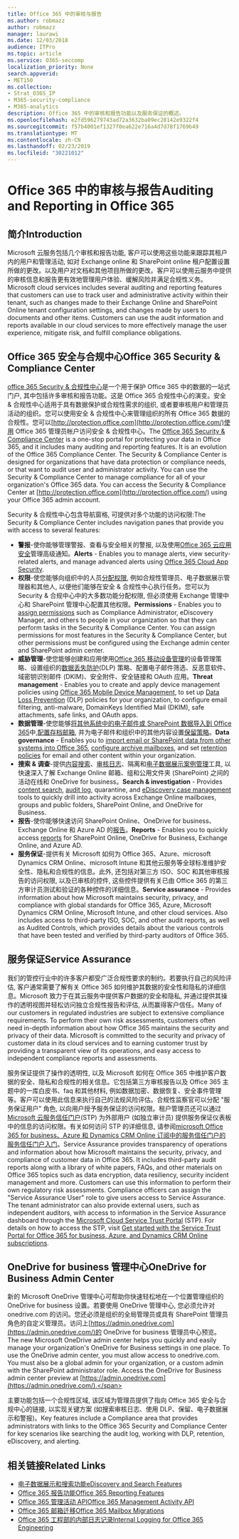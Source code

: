 ```yaml
---
title: Office 365 中的审核与报告
ms.author: robmazz
author: robmazz
manager: laurawi
ms.date: 12/03/2018
audience: ITPro
ms.topic: article
ms.service: O365-seccomp
localization_priority: None
search.appverid:
- MET150
ms.collection:
- Strat_O365_IP
- M365-security-compliance
- M365-analytics
description: Office 365 中的审核和报告功能以及服务保证的概述。
ms.openlocfilehash: e2fd596279743ad72a3632ba09ec28142e9322f4
ms.sourcegitcommit: f57b4001ef1327f0ea622e716a4d7d78f1769b49
ms.translationtype: MT
ms.contentlocale: zh-CN
ms.lasthandoff: 02/23/2019
ms.locfileid: "30221012"
---
```

# <a name="auditing-and-reporting-in-office-365"></a><span data-ttu-id="f9d3c-103">Office 365 中的审核与报告</span><span class="sxs-lookup"><span data-stu-id="f9d3c-103">Auditing and Reporting in Office 365</span></span>

## <a name="introduction"></a><span data-ttu-id="f9d3c-104">简介</span><span class="sxs-lookup"><span data-stu-id="f9d3c-104">Introduction</span></span>
<span data-ttu-id="f9d3c-p101">Microsoft 云服务包括几个审核和报告功能, 客户可以使用这些功能来跟踪其租户内的用户和管理活动, 如对 Exchange online 和 SharePoint online 租户配置设置所做的更改。以及用户对文档和其他项目所做的更改。客户可以使用云服务中提供的审核信息和报告更有效地管理用户体验、缓解风险并满足合规性义务。</span><span class="sxs-lookup"><span data-stu-id="f9d3c-p101">Microsoft cloud services includes several auditing and reporting features that customers can use to track user and administrative activity within their tenant, such as changes made to their Exchange Online and SharePoint Online tenant configuration settings, and changes made by users to documents and other items. Customers can use the audit information and reports available in our cloud services to more effectively manage the user experience, mitigate risk, and fulfill compliance obligations.</span></span>

## <a name="office-365-security--compliance-center"></a><span data-ttu-id="f9d3c-107">Office 365 安全与合规中心</span><span class="sxs-lookup"><span data-stu-id="f9d3c-107">Office 365 Security & Compliance Center</span></span>
<span data-ttu-id="f9d3c-p102">[office 365 Security & 合规性中心](https://support.office.com/article/Go-to-the-Office-365-Security-Compliance-Center-7e696a40-b86b-4a20-afcc-559218b7b1b8)是一个用于保护 Office 365 中的数据的一站式门户, 其中包括许多审核和报告功能。这是 Office 365 合规性中心的演变。安全 & 合规性中心适用于具有数据保护或合规性需求的组织, 或者要审核用户和管理员活动的组织。您可以使用安全 & 合规性中心来管理组织的所有 Office 365 数据的合规性。您可以[http://protection.office.com](http://protection.office.com/)使用 Office 365 管理员帐户访问安全 & 合规性中心。</span><span class="sxs-lookup"><span data-stu-id="f9d3c-p102">The [Office 365 Security & Compliance Center](https://support.office.com/article/Go-to-the-Office-365-Security-Compliance-Center-7e696a40-b86b-4a20-afcc-559218b7b1b8) is a one-stop portal for protecting your data in Office 365, and it includes many auditing and reporting features. It is an evolution of the Office 365 Compliance Center. The Security & Compliance Center is designed for organizations that have data protection or compliance needs, or that want to audit user and administrator activity. You can use the Security & Compliance Center to manage compliance for all of your organization's Office 365 data. You can access the Security & Compliance Center at [http://protection.office.com](http://protection.office.com/) using your Office 365 admin account.</span></span>

<span data-ttu-id="f9d3c-113">Security & 合规性中心包含导航窗格, 可提供对多个功能的访问权限:</span><span class="sxs-lookup"><span data-stu-id="f9d3c-113">The Security & Compliance Center includes navigation panes that provide you with access to several features:</span></span>
- <span data-ttu-id="f9d3c-114">**警报**-使你能够管理警报、查看与安全相关的警报, 以及使用[Office 365 云应用安全](https://docs.microsoft.com/en-us/Office365/SecurityCompliance/office-365-cas-overview)管理高级通知。</span><span class="sxs-lookup"><span data-stu-id="f9d3c-114">**Alerts** - Enables you to manage alerts, view security-related alerts, and manage advanced alerts using [Office 365 Cloud App Security](https://docs.microsoft.com/en-us/Office365/SecurityCompliance/office-365-cas-overview).</span></span> 
- <span data-ttu-id="f9d3c-p103">**权限**-使您能够向组织中的人员[分配权限](https://support.office.com/article/Give-users-access-to-the-Office-365-Security-Compliance-Center-2cfce2c8-20c5-47f9-afc4-24b059c1bd76), 例如合规性管理员、电子数据展示管理器和其他人, 以便他们能够在安全 & 合规性中心执行任务。您可以为 Security & 合规中心中的大多数功能分配权限, 但必须使用 Exchange 管理中心和 SharePoint 管理中心配置其他权限。</span><span class="sxs-lookup"><span data-stu-id="f9d3c-p103">**Permissions** - Enables you to [assign permissions](https://support.office.com/article/Give-users-access-to-the-Office-365-Security-Compliance-Center-2cfce2c8-20c5-47f9-afc4-24b059c1bd76) such as Compliance Administrator, eDiscovery Manager, and others to people in your organization so that they can perform tasks in the Security & Compliance Center. You can assign permissions for most features in the Security & Compliance Center, but other permissions must be configured using the Exchange admin center and SharePoint admin center.</span></span>
- <span data-ttu-id="f9d3c-117">**威胁管理**-使您能够创建和应用使用[Office 365 移动设备管理](https://support.office.com/article/Overview-of-Mobile-Device-Management-for-Office-365-faa7d8e5-645d-4d59-839c-c8d4c1869e4a)的设备管理策略、设置组织的[数据丢失防护](https://support.office.com/article/Overview-of-data-loss-prevention-policies-1966b2a7-d1e2-4d92-ab61-42efbb137f5e)(DLP) 策略、配置电子邮件筛选、反恶意软件、域密钥识别邮件 (DKIM)、安全附件、安全链接和 OAuth 应用。</span><span class="sxs-lookup"><span data-stu-id="f9d3c-117">**Threat management** - Enables you to create and apply device management policies using [Office 365 Mobile Device Management](https://support.office.com/article/Overview-of-Mobile-Device-Management-for-Office-365-faa7d8e5-645d-4d59-839c-c8d4c1869e4a), to set up [Data Loss Prevention](https://support.office.com/article/Overview-of-data-loss-prevention-policies-1966b2a7-d1e2-4d92-ab61-42efbb137f5e) (DLP) policies for your organization, to configure email filtering, anti-malware, DomainKeys Identified Mail (DKIM), safe attachments, safe links, and OAuth apps.</span></span>
- <span data-ttu-id="f9d3c-118">**数据管理**-使您能够[将其他系统中的电子邮件或 SharePoint 数据导入到 Office 365](https://support.office.com/article/Import-PST-files-or-SharePoint-data-to-Office-365-ba688e0a-0fcb-4bd7-8e57-2b669564ea84)中,[配置存档邮箱](https://support.office.com/article/Enable-archive-mailboxes-in-the-Office-365-Security-Compliance-Center-268a109e-7843-405b-bb3d-b9393b2342ce), 并为电子邮件和组织中的其他内容设置[保留策略](https://support.office.com/article/Retention-in-the-Office-365-Security-Compliance-Center-2a0fc432-f18c-45aa-a539-30ab035c608c)。</span><span class="sxs-lookup"><span data-stu-id="f9d3c-118">**Data governance** - Enables you to [import email or SharePoint data from other systems into Office 365](https://support.office.com/article/Import-PST-files-or-SharePoint-data-to-Office-365-ba688e0a-0fcb-4bd7-8e57-2b669564ea84), [configure archive mailboxes](https://support.office.com/article/Enable-archive-mailboxes-in-the-Office-365-Security-Compliance-Center-268a109e-7843-405b-bb3d-b9393b2342ce), and set [retention policies](https://support.office.com/article/Retention-in-the-Office-365-Security-Compliance-Center-2a0fc432-f18c-45aa-a539-30ab035c608c) for email and other content within your organization.</span></span>
- <span data-ttu-id="f9d3c-119">**搜索 & 调查**-提供[内容搜索](https://support.office.com/article/Run-a-Content-Search-in-the-Office-365-Security-Compliance-Center-61852fd9-fe8a-4880-a339-cb19ed3bff4a)、[审核日志](https://support.office.com/article/Search-the-audit-log-in-the-Office-365-Security-Compliance-Center-0d4d0f35-390b-4518-800e-0c7ec95e946c)、隔离和[电子数据展示案例管理](https://support.office.com/article/Manage-eDiscovery-cases-in-the-Office-365-Security-Compliance-Center-edea80d6-20a7-40fb-b8c4-5e8c8395f6da)工具, 以快速深入了解 Exchange Online 邮箱、组和公用文件夹 (SharePoint) 之间的活动在线和 OneDrive for business。</span><span class="sxs-lookup"><span data-stu-id="f9d3c-119">**Search & investigation** - Provides [content search](https://support.office.com/article/Run-a-Content-Search-in-the-Office-365-Security-Compliance-Center-61852fd9-fe8a-4880-a339-cb19ed3bff4a), [audit log](https://support.office.com/article/Search-the-audit-log-in-the-Office-365-Security-Compliance-Center-0d4d0f35-390b-4518-800e-0c7ec95e946c), quarantine, and [eDiscovery case management](https://support.office.com/article/Manage-eDiscovery-cases-in-the-Office-365-Security-Compliance-Center-edea80d6-20a7-40fb-b8c4-5e8c8395f6da) tools to quickly drill into activity across Exchange Online mailboxes, groups and public folders, SharePoint Online, and OneDrive for Business.</span></span>
- <span data-ttu-id="f9d3c-120">**报告**-使你能够快速访问 SharePoint Online、OneDrive for business、Exchange Online 和 Azure AD 的[报告](https://support.office.com/article/Reports-in-the-Office-365-Security-Compliance-Center-7acd33ce-1ec8-49fb-b625-43bac7b58c5a)。</span><span class="sxs-lookup"><span data-stu-id="f9d3c-120">**Reports** - Enables you to quickly access [reports](https://support.office.com/article/Reports-in-the-Office-365-Security-Compliance-Center-7acd33ce-1ec8-49fb-b625-43bac7b58c5a) for SharePoint Online, OneDrive for Business, Exchange Online, and Azure AD.</span></span>
- <span data-ttu-id="f9d3c-p104">**服务保证**-提供有关 Microsoft 如何为 Office 365、Azure、microsoft Dynamics CRM Online、microsoft Intune 和其他云服务等全球标准维护安全性、隐私和合规性的信息。此外, 还包括对第三方 ISO、SOC 和其他审核报告的访问权限, 以及已审核的控件, 这些控件提供有关已由 Office 365 的第三方审计员测试和验证的各种控件的详细信息。</span><span class="sxs-lookup"><span data-stu-id="f9d3c-p104">**Service assurance** - Provides information about how Microsoft maintains security, privacy, and compliance with global standards for Office 365, Azure, Microsoft Dynamics CRM Online, Microsoft Intune, and other cloud services. Also includes access to third-party ISO, SOC, and other audit reports, as well as Audited Controls, which provides details about the various controls that have been tested and verified by third-party auditors of Office 365.</span></span>

## <a name="service-assurance"></a><span data-ttu-id="f9d3c-123">服务保证</span><span class="sxs-lookup"><span data-stu-id="f9d3c-123">Service Assurance</span></span>
<span data-ttu-id="f9d3c-p105">我们的管控行业中的许多客户都受广泛合规性要求的制约。若要执行自己的风险评估, 客户通常需要了解有关 Office 365 如何维护其数据的安全性和隐私的详细信息。Microsoft 致力于在其云服务中提供客户数据的安全和隐私, 并通过提供其操作的透明视图并轻松访问独立合规性报告和评估, 从而赢得客户信任。</span><span class="sxs-lookup"><span data-stu-id="f9d3c-p105">Many of our customers in regulated industries are subject to extensive compliance requirements. To perform their own risk assessments, customers often need in-depth information about how Office 365 maintains the security and privacy of their data. Microsoft is committed to the security and privacy of customer data in its cloud services and to earning customer trust by providing a transparent view of its operations, and easy access to independent compliance reports and assessments.</span></span>

<span data-ttu-id="f9d3c-p106">服务保证提供了操作的透明性, 以及 Microsoft 如何在 Office 365 中维护客户数据的安全、隐私和合规性的相关信息。它包括第三方审核报告以及 Office 365 主题中的一库白皮书、faq 和其他材料, 例如数据加密、数据恢复、安全事件管理等。客户可以使用此信息来执行自己的法规风险评估。合规性监察官可以分配 "服务保证用户" 角色, 以向用户授予服务保证的访问权限。租户管理员还可以通过[Microsoft 云服务信任门户](http://aka.ms/STP)(STP) 为外部用户 (如独立审计员) 提供服务保证仪表板中的信息的访问权限。有关如何访问 STP 的详细信息, 请参阅[microsoft Office 365 for business、Azure 和 Dynamics CRM Online 订阅中的服务信任门户的服务信任门户入门](http://aka.ms/STPHelp)。</span><span class="sxs-lookup"><span data-stu-id="f9d3c-p106">Service Assurance provides transparency of operations and information about how Microsoft maintains the security, privacy, and compliance of customer data in Office 365. It includes third-party audit reports along with a library of white papers, FAQs, and other materials on Office 365 topics such as data encryption, data resiliency, security incident management and more. Customers can use this information to perform their own regulatory risk assessments. Compliance officers can assign the "Service Assurance User" role to give users access to Service Assurance. The tenant administrator can also provide external users, such as independent auditors, with access to information in the Service Assurance dashboard through the [Microsoft Cloud Service Trust Portal](http://aka.ms/STP) (STP). For details on how to access the STP, visit [Get started with the Service Trust Portal for Office 365 for business, Azure, and Dynamics CRM Online subscriptions](http://aka.ms/STPHelp).</span></span>

## <a name="onedrive-for-business-admin-center"></a><span data-ttu-id="f9d3c-133">OneDrive for business 管理中心</span><span class="sxs-lookup"><span data-stu-id="f9d3c-133">OneDrive for Business Admin Center</span></span>
<span data-ttu-id="f9d3c-p107">新的 Microsoft OneDrive 管理中心可帮助你快速轻松地在一个位置管理组织的 OneDrive for business 设置。若要使用 OneDrive 管理中心, 您必须允许对 onedrive.com 的访问。您还必须是组织的全局管理员或具有 SharePoint 管理员角色的自定义管理员。访问上[https://admin.onedrive.com](https://admin.onedrive.com/)的 OneDrive for business 管理员中心预览。</span><span class="sxs-lookup"><span data-stu-id="f9d3c-p107">The new Microsoft OneDrive admin center helps you quickly and easily manage your organization's OneDrive for Business settings in one place. To use the OneDrive admin center, you must allow access to onedrive.com. You must also be a global admin for your organization, or a custom admin with the SharePoint administrator role. Access the OneDrive for Business admin center preview at [https://admin.onedrive.com](https://admin.onedrive.com/).</span></span>

<span data-ttu-id="f9d3c-138">主要功能包括一个合规性区域, 该区域为管理员提供了指向 Office 365 安全与合规中心的链接, 以实现关键方案 (如搜索审核日志、使用 DLP、保留、电子数据展示和警报)。</span><span class="sxs-lookup"><span data-stu-id="f9d3c-138">Key features include a Compliance area that provides administrators with links to the Office 365 Security and Compliance Center for key scenarios like searching the audit log, working with DLP, retention, eDiscovery, and alerting.</span></span>

## <a name="related-links"></a><span data-ttu-id="f9d3c-139">相关链接</span><span class="sxs-lookup"><span data-stu-id="f9d3c-139">Related Links</span></span>
- [<span data-ttu-id="f9d3c-140">电子数据展示和搜索功能</span><span class="sxs-lookup"><span data-stu-id="f9d3c-140">eDiscovery and Search Features</span></span>](office-365-ediscovery-and-search-features.md)
- [<span data-ttu-id="f9d3c-141">Office 365 报告功能</span><span class="sxs-lookup"><span data-stu-id="f9d3c-141">Office 365 Reporting Features</span></span>](office-365-reporting-features.md)
- [<span data-ttu-id="f9d3c-142">Office 365 管理活动 API</span><span class="sxs-lookup"><span data-stu-id="f9d3c-142">Office 365 Management Activity API</span></span>](office-365-management-activity-api.md)
- [<span data-ttu-id="f9d3c-143">Office 365 邮箱迁移</span><span class="sxs-lookup"><span data-stu-id="f9d3c-143">Office 365 Mailbox Migrations</span></span>](office-365-mailbox-migrations.md)
- [<span data-ttu-id="f9d3c-144">Office 365 工程部的内部日志记录</span><span class="sxs-lookup"><span data-stu-id="f9d3c-144">Internal Logging for Office 365 Engineering</span></span>](office-365-internal-logging.md)